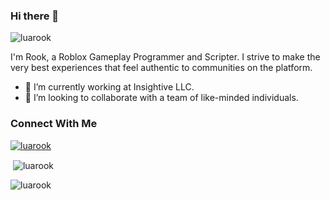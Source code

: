 ### Hi there 👋

<p align="left"> <img src="https://komarev.com/ghpvc/?username=luarook&label=Profile%20views&color=0e75b6&style=flat" alt="luarook" /> </p>

<p align="left">I'm Rook, a Roblox Gameplay Programmer and Scripter. I strive to make the very best experiences that feel authentic to communities on the platform.</p>

- 🔭 I’m currently working at Insightive LLC.
- 👯 I’m looking to collaborate with a team of like-minded individuals.

### Connect With Me
<p align="left"> <a href="https://github.com/ryo-ma/github-profile-trophy"><img src="https://github-profile-trophy.vercel.app/?username=luarook" alt="luarook" /></a> </p>

<p>&nbsp;<img align="center" src="https://github-readme-stats.vercel.app/api?username=luarook&show_icons=true&locale=en" alt="luarook" /></p>

<p><img align="center" src="https://github-readme-streak-stats.herokuapp.com/?user=luarook&" alt="luarook" /></p>
